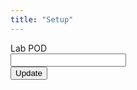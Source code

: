 ```yaml
---
title: "Setup"
---
```


<form id="labInfo">
<label for="labID">Lab POD</label><br>
<input type="text" id="pod" name="POD"> <br>
<button onclick="update()">Update</button>
</form>

<script>
async function update(){
    response = await fetch(`https://63f62bf859c944921f6e89de.mockapi.io/ivrpod?pod=CL23IVRpod${documnet.forms["labInfo"][0].value}`,
    {
    method: 'GET',
    redirect: 'follow'
})
response = await response.json()
await localStorage.setItem("EPDN",await response[0].EPDN)
await localStorage.setItem("admin",await response[0].admin)
await localStorage.setItem("agent1",await response[0].agent1)
await localStorage.setItem("agent2",await response[0].agent2)
await localStorage.setItem("admin_ext",await response[0].admin_ext)
await localStorage.setItem("agent1_ext",await response[0].agent1_ext)
await localStorage.setItem("agent2_ext",await response[0].agent2_ext)
await localStorage.setItem("PW",await response[0].PW)
await localStorage.setItem("Agent1_phone",await response[0].Agent1_phone)
await localStorage.setItem("TicketID",await response[0].TicketID)
}
</script>

<w ></w><br>
<w></w>